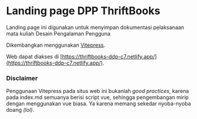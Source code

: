 # Landing page DPP ThriftBooks

Landing page ini digunakan untuk menyimpan dokumentasi pelaksanaan mata kuliah Desain Pengalaman Pengguna

Dikembangkan menggunakan [Vitepress](https://vitepress.vuejs.org/).

Web dapat diakses di [https://thriftbooks-ddp-c7.netlify.app/](https://thriftbooks-ddp-c7.netlify.app/).

### Disclaimer

Penggunaan Vitepress pada situs web ini bukanlah *good practices*, karena pada index.md semuanya berisi script vue,
sehingga pengembangan mirip dengan menggunakan vue biasa. Ya karena memang sekedar nyoba-nyoba doang *(lol)*.
